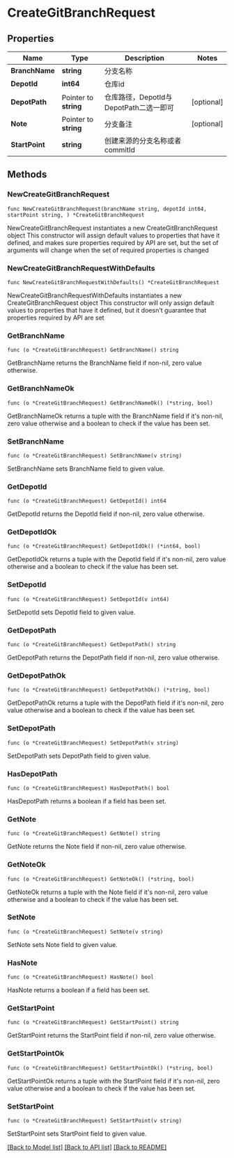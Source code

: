 # CreateGitBranchRequest

## Properties

Name | Type | Description | Notes
------------ | ------------- | ------------- | -------------
**BranchName** | **string** | 分支名称 | 
**DepotId** | **int64** | 仓库id | 
**DepotPath** | Pointer to **string** | 仓库路径，DepotId与DepotPath二选一即可 | [optional] 
**Note** | Pointer to **string** | 分支备注 | [optional] 
**StartPoint** | **string** | 创建来源的分支名称或者commitId | 

## Methods

### NewCreateGitBranchRequest

`func NewCreateGitBranchRequest(branchName string, depotId int64, startPoint string, ) *CreateGitBranchRequest`

NewCreateGitBranchRequest instantiates a new CreateGitBranchRequest object
This constructor will assign default values to properties that have it defined,
and makes sure properties required by API are set, but the set of arguments
will change when the set of required properties is changed

### NewCreateGitBranchRequestWithDefaults

`func NewCreateGitBranchRequestWithDefaults() *CreateGitBranchRequest`

NewCreateGitBranchRequestWithDefaults instantiates a new CreateGitBranchRequest object
This constructor will only assign default values to properties that have it defined,
but it doesn't guarantee that properties required by API are set

### GetBranchName

`func (o *CreateGitBranchRequest) GetBranchName() string`

GetBranchName returns the BranchName field if non-nil, zero value otherwise.

### GetBranchNameOk

`func (o *CreateGitBranchRequest) GetBranchNameOk() (*string, bool)`

GetBranchNameOk returns a tuple with the BranchName field if it's non-nil, zero value otherwise
and a boolean to check if the value has been set.

### SetBranchName

`func (o *CreateGitBranchRequest) SetBranchName(v string)`

SetBranchName sets BranchName field to given value.


### GetDepotId

`func (o *CreateGitBranchRequest) GetDepotId() int64`

GetDepotId returns the DepotId field if non-nil, zero value otherwise.

### GetDepotIdOk

`func (o *CreateGitBranchRequest) GetDepotIdOk() (*int64, bool)`

GetDepotIdOk returns a tuple with the DepotId field if it's non-nil, zero value otherwise
and a boolean to check if the value has been set.

### SetDepotId

`func (o *CreateGitBranchRequest) SetDepotId(v int64)`

SetDepotId sets DepotId field to given value.


### GetDepotPath

`func (o *CreateGitBranchRequest) GetDepotPath() string`

GetDepotPath returns the DepotPath field if non-nil, zero value otherwise.

### GetDepotPathOk

`func (o *CreateGitBranchRequest) GetDepotPathOk() (*string, bool)`

GetDepotPathOk returns a tuple with the DepotPath field if it's non-nil, zero value otherwise
and a boolean to check if the value has been set.

### SetDepotPath

`func (o *CreateGitBranchRequest) SetDepotPath(v string)`

SetDepotPath sets DepotPath field to given value.

### HasDepotPath

`func (o *CreateGitBranchRequest) HasDepotPath() bool`

HasDepotPath returns a boolean if a field has been set.

### GetNote

`func (o *CreateGitBranchRequest) GetNote() string`

GetNote returns the Note field if non-nil, zero value otherwise.

### GetNoteOk

`func (o *CreateGitBranchRequest) GetNoteOk() (*string, bool)`

GetNoteOk returns a tuple with the Note field if it's non-nil, zero value otherwise
and a boolean to check if the value has been set.

### SetNote

`func (o *CreateGitBranchRequest) SetNote(v string)`

SetNote sets Note field to given value.

### HasNote

`func (o *CreateGitBranchRequest) HasNote() bool`

HasNote returns a boolean if a field has been set.

### GetStartPoint

`func (o *CreateGitBranchRequest) GetStartPoint() string`

GetStartPoint returns the StartPoint field if non-nil, zero value otherwise.

### GetStartPointOk

`func (o *CreateGitBranchRequest) GetStartPointOk() (*string, bool)`

GetStartPointOk returns a tuple with the StartPoint field if it's non-nil, zero value otherwise
and a boolean to check if the value has been set.

### SetStartPoint

`func (o *CreateGitBranchRequest) SetStartPoint(v string)`

SetStartPoint sets StartPoint field to given value.



[[Back to Model list]](../README.md#documentation-for-models) [[Back to API list]](../README.md#documentation-for-api-endpoints) [[Back to README]](../README.md)


